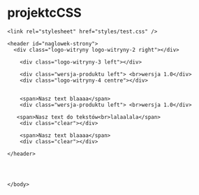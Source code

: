 # projektcCSS
<!--#
1. Przeanalizować proces nakładania w narzędziu deweloperskim przeglądarki.

-->


<!DOCTYPE html>


<html lang="pl">
<head>
    <meta charset="utf-8">
    <meta name="description" content="simple example of html">
    <meta name="author" content="infoShare Academy">
    <meta name="keywords" content="infoshare, academy">
    <title>cw-css-04</title>
    <link rel="shortcut icon" href="images/fcavicon.ico" type="image/x-icon" />

    <link rel="stylesheet" href="styles/test.css" />
</head>
    <body>

    <header id="naglowek-strony">
      <div class="logo-witryny logo-witryny-2 right"></div>

        <div class="logo-witryny-3 left"></div>

        <div class="wersja-produktu left"> <br>wersja 1.0</div>
        <div class="logo-witryny-4 centre"></div>


        <span>Nasz text blaaaa</span>
        <div class="wersja-produktu left"> <br>wersja 1.0</div>

       <span>Nasz text do tekstów<br>lalaalala</span>
        <div class="clear"></div>

        <span>Nasz text blaaaa</span>
        <div class="clear"></div>

    </header>




    </body>
</html>
